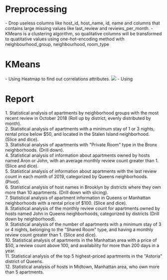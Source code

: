 <h1>Preprocessing</h1>
- Drop useless columns like host_id, host_name, id, name and columns that contains large missing values like last_review and reviews_per_month.
- KMeans is a clustering algorithm, so qualitative columns will be transformed to quatitative values using one-hot-encoding method with neighbourhood_group, neighbourhood, room_type
<h1>KMeans</h1>
- Using Heatmap to find out correlations attributes.
<img src="https://drive.google.com/file/d/1FQf6dMAfV7Mg9pLDjvhP0Dz8hMjQy5BJ/view?usp=drive_link"/>
- Using 

<h1>Report</h1>
1. Statistical analysis of apartments by neighborhood groups with the most recent review in October 2018 (Roll up by district, evenly distributed by month).</br>
2. Statistical analysis of apartments with a minimum stay of 1 or 3 nights, rental price below $50, and located in the Stalen Island neighborhood. (Slice and dice).</br>
3. Statistical analysis of apartments with "Private Room" type in the Bronx neighborhoods. (Drill down).</br>
4. Statistical analysis of information about apartments owned by hosts named Aron or John, with an average monthly review count greater than 1. (Slice and dice).</br>
5. Statistical analysis of information about apartments with the last review count in each month of 2019, categorized by Queens neighborhoods. (Pivot).</br>
6. Statistical analysis of host names in Brooklyn by districts where they own more than 10 apartments. (Drill down with slicing).</br>
7. Statistical analysis of apartment information in Queens or Manhattan neighborhoods with a rental price of $100. (Slice and dice).</br>
8. Statistical analysis of the monthly review count for apartments owned by hosts named John in Queens neighborhoods, categorized by districts (Drill down by neighborhood). </br>
9. Statistical analysis of the number of apartments with a minimum stay of 3 or 4 nights, belonging to the "Shared Room" type, and having a monthly review count greater than 1. (Slice and dice).</br> 
10. Statistical analysis of apartments in the Manhattan area with a price of $50, a review count above 100, and availability for more than 200 days in a year.</br>
11. Statistical analysis of the top 5 highest-priced apartments in the "Astoria" district of Queens.</br>
12. Statistical analysis of hosts in Midtown, Manhattan area, who own more than 5 apartments.</br>
